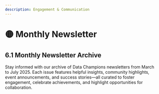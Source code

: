 ```yaml
---
description: Engagement & Communication
---
```


# 🟡 Monthly Newsletter

## 6.1 **Monthly Newsletter Archive**

Stay informed with our archive of Data Champions newsletters from March to July 2025. Each issue features helpful insights, community highlights, event announcements, and success stories—all curated to foster engagement, celebrate achievements, and highlight opportunities for collaboration.
